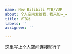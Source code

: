 ```yaml
---
name: New Bilibili VTB/VUP
about: 个人空间发给我，我来加→_→
title: VTB补
labels: ''
assignees: ''

---
```


这里写上个人空间连接就行了
